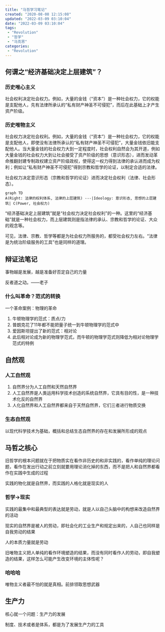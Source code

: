 ```yaml
---
title: "马哲学习笔记"
created: "2020-08-08 12:15:08"
updated: "2022-03-09 03:10:04"
date: "2022-03-09 03:10:04"
tags: 
 - "Revolution"
 - "哲学"
 - "马克思"
categories: 
 - "Revolution"
---
```


## 何谓之“经济基础决定上层建筑”？

### 历史唯心主义

社会权利决定社会权力。例如，大量的金钱（“资本”）是一种社会权力，它的权能是支配他人，先有法律所承认的“私有财产神圣不可侵犯”，而后在此基础上才产生资产阶级。

### 历史唯物主义

社会权力决定社会权利。例如，大量的金钱（“资本”）是一种社会权力，它的权能是支配他人，即使没有法律所承认的“私有财产神圣不可侵犯”，大量金钱依旧能支配他人。当大量金钱的社会权力大到一定程度时，社会权利自然会为其开道，例如大量金钱的社会权力大到让社会接受了资产阶级的思想（意识形态），进而发动革命推翻封建专制政权建立资产阶级政权，使得这一权力得到法律的承认进而成为权利；例如让“私有财产神圣不可侵犯”得到宗教和哲学的论证，以制定合适的法律。


社会权力决定意识形态（宗教和哲学的论证）进而决定社会权利（法律、社会形态）。
```mermaid
graph TD
A(Right: 法律的权利体系, 法律的上层建筑) ---|Ideology: 意识形态, 思想的上层建筑| C(Power, 社会权力)
```

“经济基础决定上层建筑”就是“社会权力决定社会权利”的一种。这里的“经济基础”就是一种社会权力，而上层建筑则是指法律的承认、宗教和哲学的论证、大众的观念等。

可见，法律、宗教、哲学等都是为社会权力所服务的，都受社会权力左右。“法律是为统治阶级服务的工具”也是同样的道理。

## 辩证法笔记

事物越是发展，越是准备好否定自己的力量

反者道之动。——老子

### 什么叫革命？范式的转换

一个革命案例：物理的革命

1. 牛顿物理学的范式：质点/力
2. 普朗克花了11年都不能把量子统一到牛顿物理学的范式中
3. 爱因斯坦提出了新的范式：相对论
4. 此后相对论成为新的物理学范式，而牛顿的物理学范式则降低为相对论物理学范式的特例

## 自然观

### 人工自然观

1. 自然界分为人工自然和天然自然界
2. 人工自然界是人类运用科学技术创造的系统自然界，它具有目的性，是一种技术化反的自然界
3. 人化自然界和人工自然界都来自于天然自然界，它们三者进行物质交换

### 生态自然观

以现代科学技术为基础，概括和总结生态自然界的存在和发展所形成的观点

## 马哲之核心

旧哲学的根本问题就在于把物质实在看作非历史的和非实践的，看作单纯的理论问题，看作在发出行动之前立刻就要用理论消化掉的东西，而不是把人和自然界都看作在实践中生成的过程

实践的物化就是自然界，而实践的人格化就是现实的人

### 哲学->现实

实践的最集中和最典型的表达就是劳动，就是人以自己头脑中的构想来改造自然界的活动

现实的自然界是被人的劳动，即社会化的工业生产和规定出来的，人自己也同样是自我劳动的结果

人的本质力量就是劳动

旧唯物主义把人单纯的看作环境塑造的结果，而没有同时看作人的劳动，即自我塑造的结果，这样怎么可能产生改变环境的主体性呢？

### 哈哈哈

唯物主义者最不怕的就是真相。前排领取思想武器

## 生产力

核心就一个问题：生产力的发展

制度、技术或者是体系，都是为了发展生产力的工具